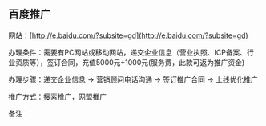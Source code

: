 ## 百度推广

网站：[http://e.baidu.com/?subsite=gd](http://e.baidu.com/?subsite=gd)

办理条件：需要有PC网站或移动网站，递交企业信息（营业执照、ICP备案、行业资质等），签订合同，充值5000元+1000元\(服务费，此款可返为推广资金\)

办理步骤：递交企业信息 -&gt; 营销顾问电话沟通 -&gt; 签订推广合同 -&gt; 上线优化推广

推广方式：搜索推广，网盟推广

备注：

